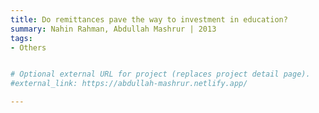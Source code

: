 ```yaml
---
title: Do remittances pave the way to investment in education?
summary: Nahin Rahman, Abdullah Mashrur | 2013
tags:
- Others


# Optional external URL for project (replaces project detail page).
#external_link: https://abdullah-mashrur.netlify.app/

---
```

